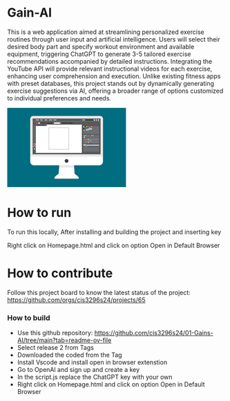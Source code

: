 # Gain-AI

This is a web application aimed at streamlining personalized exercise routines through user input and artificial intelligence. Users will select their desired body part and specify workout environment and available equipment, triggering ChatGPT to generate 3-5 tailored exercise recommendations accompanied by detailed instructions. Integrating the YouTube API will provide relevant instructional videos for each exercise, enhancing user comprehension and execution. Unlike existing fitness apps with preset databases, this project stands out by dynamically generating exercise suggestions via AI, offering a broader range of options customized to individual preferences and needs.

![This is a screenshot.](images.png)
# How to run
To run this locally, After installing and building the project and inserting key 

Right click on Homepage.html and click on option Open in Default Browser

# How to contribute
Follow this project board to know the latest status of the project: https://github.com/orgs/cis3296s24/projects/65

### How to build
- Use this github repository: https://github.com/cis3296s24/01-Gains-AI/tree/main?tab=readme-ov-file
- Select release 2 from Tags
- Downloaded the coded from the Tag
- Install Vscode and install open in browser extenstion  
- Go to OpenAl and sign up and create a key
- In the script.js replace the ChatGPT key with your own
- Right click on Homepage.html and click on option Open in Default Browser
